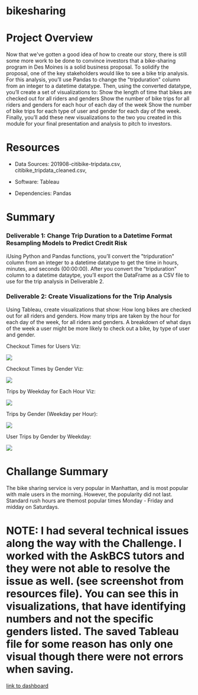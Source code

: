 # bikesharing

<h1>Project Overview</h1>
Now that we've gotten a good idea of how to create our story, there is still some more work to be done to convince investors that a bike-sharing program in Des Moines is a solid business proposal. To solidify the proposal, one of the key stakeholders would like to see a bike trip analysis.
For this analysis, you’ll use Pandas to change the "tripduration" column from an integer to a datetime datatype. Then, using the converted datatype, you’ll create a set of visualizations to:
Show the length of time that bikes are checked out for all riders and genders
Show the number of bike trips for all riders and genders for each hour of each day of the week
Show the number of bike trips for each type of user and gender for each day of the week.
Finally, you’ll add these new visualizations to the two you created in this module for your final presentation and analysis to pitch to investors.

<h1>Resources</h1>

- Data Sources: 201908-citibike-tripdata.csv, citibike_tripdata_cleaned.csv,

- Software: Tableau

- Dependencies: Pandas
<body>
<h1>Summary</h1>

<h3> Deliverable 1: Change Trip Duration to a Datetime Format Resampling Models to Predict Credit Risk</h3>
<p>iUsing Python and Pandas functions, you’ll convert the "tripduration" column from an integer to a datetime datatype to get the time in hours, minutes, and seconds (00:00:00). After you convert the "tripduration" column to a datetime dataytpe, you’ll export the DataFrame as a CSV file to use for the trip analysis in Deliverable 2.</p>

<h3>Deliverable 2: Create Visualizations for the Trip Analysis</h3>
  
<p>Using Tableau, create visualizations that show:
How long bikes are checked out for all riders and genders.
How many trips are taken by the hour for each day of the week, for all riders and genders.
A breakdown of what days of the week a user might be more likely to check out a bike, by type of user and gender.</p>

Checkout Times for Users Viz:
  
<img src="https://github.com/kellynichols99/bikesharing/blob/main/Resources/Time%20for%20Users.png">

Checkout Times by Gender Viz:
  
<img src="https://github.com/kellynichols99/bikesharing/blob/main/Resources/Times%20by%20Gender.png">
  
Trips by Weekday for Each Hour Viz:
  
<img src="https://github.com/kellynichols99/bikesharing/blob/main/Resources/Trips%20by%20Weekday%20for%20Each%20Hour.png">

Trips by Gender (Weekday per Hour):
  
<img src="https://github.com/kellynichols99/bikesharing/blob/main/Resources/Trips%20by%20Gender%20(Weekday%20per%20Hour).png">

User Trips by Gender by Weekday:
  
<img src="https://github.com/kellynichols99/bikesharing/blob/main/Resources/User%20Trips%20by%20Gender%20by%20Weekday.png">

<h1>Challange Summary</h1>
The bike sharing service is very popular in Manhattan, and is most popular with male users in the morning. However, the popularity did not last. Standard rush hours are themost popular times Monday - Friday and midday on Saturdays.
  
<h1>
NOTE: I had several technical issues along the way with the Challenge. I worked with the AskBCS tutors and they were not able to resolve the issue as well. (see screenshot from resources file). You can see this in visualizations, that have identifying numbers and not the specific genders listed. The saved Tableau file for some reason has only one visual though there were not errors when saving. 
</h1>

[link to dashboard](https://public.tableau.com/app/profile/kelly.nichols/viz/Mod14Challenge_16577743740020/UserTripsbyGenderbyWeekday)

